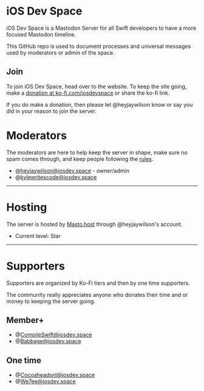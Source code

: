 # iOS Dev Space

iOS Dev Space is a Mastodon Server for all Swift developers to have a more focused Mastodon timeline.

This GitHub repo is used to document processes and universal messages used by moderators or admin of the space.

## Join

To join iOS Dev Space, head over to the website. To keep the site going, make a [donation at ko-fi.com/iosdevspace](https://ko-fi.com/iosdevspace) or share the ko-fi link.

If you do make a donation, then please let @heyjaywilson know or say you did in your reason to join the server.

# Moderators

The moderators are here to help keep the server in shape, make sure no spam comes through, and keep people following the [rules](./docs/rules.md).

- @heyjaywilson@iosdev.space - owner/admin
- @kylewritescode@iosdev.space

---

# Hosting

The server is hosted by [Masto.host](https://masto.host) through @heyjaywilson's account. 

- Current level: Star

---

# Supporters

Supporters are organized by Ko-Fi tiers and then by one time supporters.

The community really appreciates anyone who donates their time and or money to keeping the server going.

## Member+
- @CompileSwift@iosdev.space
- @Babbage@iosdev.space

## One time
- @Cocoaheadsnl@iosdev.space
- @We7ee@iosdev.space
